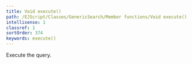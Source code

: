 ```yaml
---
title: Void execute()
path: /EJScript/Classes/GenericSearch/Member functions/Void execute()
intellisense: 1
classref: 1
sortOrder: 374
keywords: execute()
---
```



Execute the query.



